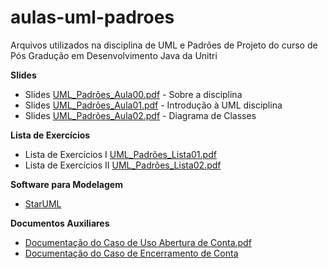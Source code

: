 # aulas-uml-padroes
Arquivos utilizados na disciplina de UML e Padrões de Projeto do curso de Pós Gradução em Desenvolvimento Java da Unitri

**Slides**

- Slides [UML_Padrões_Aula00.pdf](https://github.com/viniciusdepaula/aulas-uml-padroes/blob/master/pdf/UML_Padrões_Aula00.pdf) - Sobre a disciplina
- Slides [UML_Padrões_Aula01.pdf](https://github.com/viniciusdepaula/aulas-uml-padroes/blob/master/pdf/UML_Padrões_Aula01.pdf) - Introdução à UML
disciplina
- Slides [UML_Padrões_Aula02.pdf](https://github.com/viniciusdepaula/aulas-uml-padroes/blob/master/pdf/UML_Padr%C3%B5es_Aula02.pdf) - Diagrama de Classes

**Lista de Exercícios**

- Lista de Exercícios I [UML_Padrões_Lista01.pdf](https://github.com/viniciusdepaula/aulas-uml-padroes/blob/master/pdf/UML_Padrões_Lista01.pdf)
- Lista de Exercícios II [UML_Padrões_Lista02.pdf](https://github.com/viniciusdepaula/aulas-uml-padroes/blob/master/pdf/UML%20e%20Padr%C3%B5es%20de%20Projeto%20-%20Lista%20de%20Exerc%C3%ADcios%20II.pdf)

**Software para Modelagem**

- [StarUML](http://staruml.io)

**Documentos Auxiliares**

- [Documentação do Caso de Uso Abertura de Conta.pdf](https://github.com/viniciusdepaula/aulas-uml-padroes/blob/master/pdf/Documentação%20do%20Caso%20de%20Uso%20Abertura%20de%20Conta.pdf)
- [Documentação do Caso de Encerramento de Conta](https://github.com/viniciusdepaula/aulas-uml-padroes/blob/master/pdf/Documentação%20do%20Caso%20de%20Encerramento%20de%20Conta.pdf)
